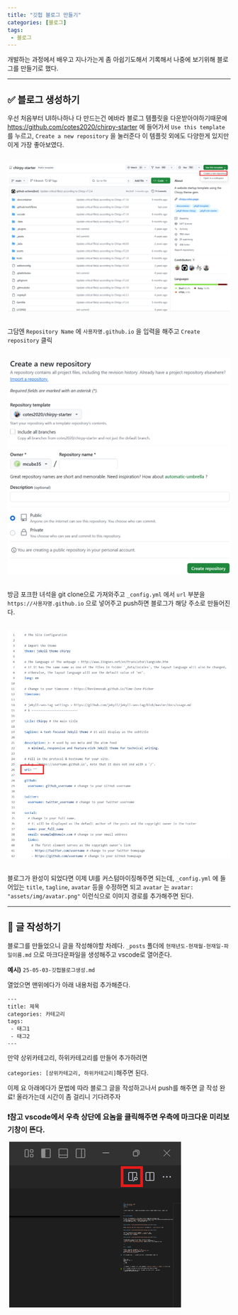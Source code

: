 ```yaml
---
title: "깃헙 블로그 만들기"
categories: [블로그]
tags:
 - 블로그
---
```



개발하는 과정에서 배우고 지나가는게 좀 아쉽기도해서 기록해서 나중에 보기위해 블로그를 만들기로 했다.


---


## ✅ 블로그 생성하기


우선 처음부터 UI하나하나 다 만드는건 에바라 블로그 템플릿을 다운받아야하기때문에
<a href="https://github.com/cotes2020/chirpy-starter" target="_blank">https://github.com/cotes2020/chirpy-starter</a> 에 들어가서
`Use this template` 를 누르고, `Create a new repository` 을 눌러준다
이 템플릿 외에도 다양한게 있지만 이게 가장 좋아보였다.



&nbsp;<img src="../assets/img/2025-05-03-깃헙블로그생성/1.png" alt="1">&nbsp;


그담엔 `Repository Name` 에 `사용자명.github.io` 을 입력을 해주고 `Create repository` 클릭


&nbsp;<img src="../assets/img/2025-05-03-깃헙블로그생성/2.png" alt="2">&nbsp;


방금 포크한 녀석을 git clone으로 가져와주고 `_config.yml` 에서
`url` 부분을 `https://사용자명.github.io` 으로 넣어주고 push하면
블로그가 해당 주소로 만들어진다.


&nbsp;<img src="../assets/img/2025-05-03-깃헙블로그생성/3.png" alt="3">&nbsp;


블로그가 완성이 되었다면 이제 UI를 커스텀마이징해주면 되는데,
`_config.yml` 에 들어있는 `title`, `tagline`, `avatar` 등을 수정하면 되고
`avatar` 는 `avatar: "assets/img/avatar.png"` 이런식으로 이미지 경로를 추가해주면 된다.


---


## 📝 글 작성하기


블로그를 만들었으니 글을 작성해야할 차례다.
`_posts` 폴더에 `현재년도-현재월-현재일-파일이름.md` 으로
마크다운파일을 생성해주고 vscode로 열어준다.


**예시)** `25-05-03-깃헙블로그생성.md`


열었으면 맨위에다가 아래 내용처럼 추가해준다.


```
---
title: 제목
categories: 카테고리
tags:
 - 태그1
 - 태그2
---
```

만약 상위카테고리, 하위카테고리를 만들어 추가하려면

`categories: [상위카테고리, 하위카테고리]`해주면 된다.

이제 요 아래에다가 문법에 따라 블로그 글을 작성하고나서 push를 해주면 글 작성 완료! 올라가는데 시간이 좀 걸리니 기다려주자



### ❗참고 vscode에서 우측 상단에 요놈을 클릭해주면 우측에 마크다운 미리보기창이 뜬다.


&nbsp;<img src="../assets/img/2025-05-03-깃헙블로그생성/4.png" alt="4">&nbsp;


